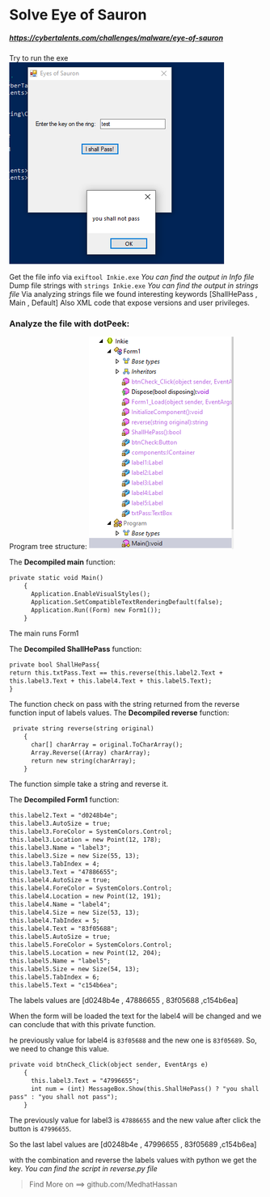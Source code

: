 # Solve Eye of Sauron 
##### https://cybertalents.com/challenges/malware/eye-of-sauron
Try to run the exe 
![program run](images/image.png)

Get the file info via `exiftool Inkie.exe`
*You can find the output in Info file* 
Dump file strings with `strings Inkie.exe`
*You can find the output in strings file* 
Via analyzing strings file we found interesting keywords [ShallHePass , Main , Default] Also XML code that expose versions and user privileges.

### Analyze the file with dotPeek:

Program tree structure:
![Alt text](images/image-1.png)

The **Decompiled main** function:
```
private static void Main()
    {
      Application.EnableVisualStyles();
      Application.SetCompatibleTextRenderingDefault(false);
      Application.Run((Form) new Form1());
    }
```
The main runs Form1

The **Decompiled ShallHePass** function:
```
private bool ShallHePass{
return this.txtPass.Text == this.reverse(this.label2.Text + this.label3.Text + this.label4.Text + this.label5.Text);
}
```
The function check on pass with the string returned from the reverse function input of labels values.
The **Decompiled reverse** function:
```
 private string reverse(string original)
    {
      char[] charArray = original.ToCharArray();
      Array.Reverse((Array) charArray);
      return new string(charArray);
    }

```
The function simple take a string and reverse it.

The **Decompiled Form1** function:
```
this.label2.Text = "d0248b4e";
this.label3.AutoSize = true;
this.label3.ForeColor = SystemColors.Control;
this.label3.Location = new Point(12, 178);
this.label3.Name = "label3";
this.label3.Size = new Size(55, 13);
this.label3.TabIndex = 4;
this.label3.Text = "47886655";
this.label4.AutoSize = true;
this.label4.ForeColor = SystemColors.Control;
this.label4.Location = new Point(12, 191);
this.label4.Name = "label4";
this.label4.Size = new Size(53, 13);
this.label4.TabIndex = 5;
this.label4.Text = "83f05688";
this.label5.AutoSize = true;
this.label5.ForeColor = SystemColors.Control;
this.label5.Location = new Point(12, 204);
this.label5.Name = "label5";
this.label5.Size = new Size(54, 13);
this.label5.TabIndex = 6;
this.label5.Text = "c154b6ea";
```
The labels values are [d0248b4e , 47886655 , 83f05688 ,c154b6ea]

When the form will be loaded the text for the label4 will be changed and we can conclude that with this private function.

he previously value for label4 is `83f05688` and the new one is `83f05689`. So, we need to change this value.

```
private void btnCheck_Click(object sender, EventArgs e)
    {
      this.label3.Text = "47996655";
      int num = (int) MessageBox.Show(this.ShallHePass() ? "you shall pass" : "you shall not pass");
    }
```
The previously value for label3 is `47886655` and the new value after click the button is `47996655`.

So the last label values are [d0248b4e , 47996655 , 83f05689 ,c154b6ea]

with the combination  and reverse the labels values with python we get the key.
*You can find the script in reverse.py file*

>Find More on ==> github.com/MedhatHassan